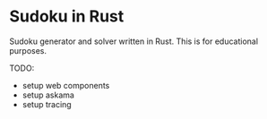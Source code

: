 # Sudoku in Rust

Sudoku generator and solver written in Rust. 
This is for educational purposes. 

TODO:

- setup web components
- setup askama
- setup tracing
